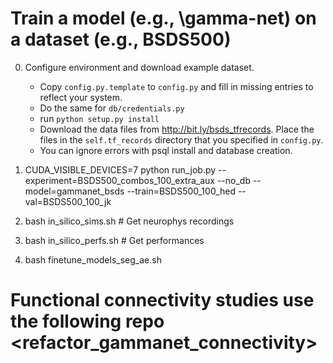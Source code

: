 # Train a model (e.g., \gamma-net) on a dataset (e.g., BSDS500)
0. Configure environment and download example dataset.
	- Copy `config.py.template` to `config.py` and fill in missing entries to reflect your system.
	- Do the same for `db/credentials.py`
	- run `python setup.py install`
	- Download the data files from http://bit.ly/bsds_tfrecords. Place the files in the `self.tf_records` directory that you specified in `config.py`.
	+ You can ignore errors with psql install and database creation.


1. CUDA_VISIBLE_DEVICES=7 python run_job.py --experiment=BSDS500_combos_100_extra_aux --no_db --model=gammanet_bsds --train=BSDS500_100_hed --val=BSDS500_100_jk 
2. bash in_silico_sims.sh  # Get neurophys recordings
3. bash in_silico_perfs.sh  # Get performances
4. bash finetune_models_seg_ae.sh


# Functional connectivity studies use the following repo <refactor_gammanet_connectivity>

